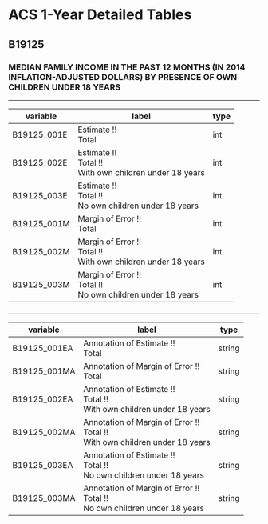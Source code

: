 # ACS 1-Year Detailed Tables

## B19125

### MEDIAN FAMILY INCOME IN THE PAST 12 MONTHS (IN 2014 INFLATION-ADJUSTED DOLLARS) BY PRESENCE OF OWN CHILDREN UNDER 18 YEARS

___

| variable | label | type |
| ----- | ----- | ----- |
| B19125_001E | Estimate !!<br>Total | int |
| B19125_002E | Estimate !!<br>Total !!<br>With own children under 18 years | int |
| B19125_003E | Estimate !!<br>Total !!<br>No own children under 18 years | int |
| B19125_001M | Margin of Error !!<br>Total | int |
| B19125_002M | Margin of Error !!<br>Total !!<br>With own children under 18 years | int |
| B19125_003M | Margin of Error !!<br>Total !!<br>No own children under 18 years | int |
### 

___

| variable | label | type |
| ----- | ----- | ----- |
| B19125_001EA | Annotation of Estimate !!<br>Total | string |
| B19125_001MA | Annotation of Margin of Error !!<br>Total | string |
| B19125_002EA | Annotation of Estimate !!<br>Total !!<br>With own children under 18 years | string |
| B19125_002MA | Annotation of Margin of Error !!<br>Total !!<br>With own children under 18 years | string |
| B19125_003EA | Annotation of Estimate !!<br>Total !!<br>No own children under 18 years | string |
| B19125_003MA | Annotation of Margin of Error !!<br>Total !!<br>No own children under 18 years | string |

